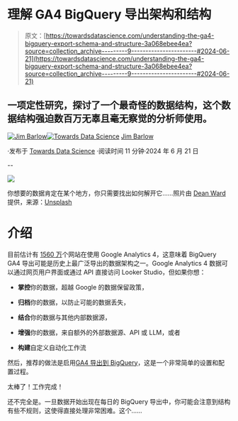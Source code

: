 # 理解 GA4 BigQuery 导出架构和结构

> 原文：[https://towardsdatascience.com/understanding-the-ga4-bigquery-export-schema-and-structure-3a068ebee4ea?source=collection_archive---------9-----------------------#2024-06-21](https://towardsdatascience.com/understanding-the-ga4-bigquery-export-schema-and-structure-3a068ebee4ea?source=collection_archive---------9-----------------------#2024-06-21)

## 一项定性研究，探讨了一个最奇怪的数据结构，这个数据结构强迫数百万无辜且毫无察觉的分析师使用。

[](https://jim-barlow.medium.com/?source=post_page---byline--3a068ebee4ea--------------------------------)[![Jim Barlow](../Images/1494580717cb92defb17328e4bae1b13.png)](https://jim-barlow.medium.com/?source=post_page---byline--3a068ebee4ea--------------------------------)[](https://towardsdatascience.com/?source=post_page---byline--3a068ebee4ea--------------------------------)[![Towards Data Science](../Images/a6ff2676ffcc0c7aad8aaf1d79379785.png)](https://towardsdatascience.com/?source=post_page---byline--3a068ebee4ea--------------------------------) [Jim Barlow](https://jim-barlow.medium.com/?source=post_page---byline--3a068ebee4ea--------------------------------)

·发布于 [Towards Data Science](https://towardsdatascience.com/?source=post_page---byline--3a068ebee4ea--------------------------------) ·阅读时间 11 分钟·2024 年 6 月 21 日

--

![](../Images/16fb35619de336e01dbd7b4b7da9c038.png)

你想要的数据肯定在某个地方，你只需要找出如何解开它……照片由 [Dean Ward](https://unsplash.com/@deanward?utm_source=medium&utm_medium=referral) 提供，来源：[Unsplash](https://unsplash.com/?utm_source=medium&utm_medium=referral)

# 介绍

目前估计有 [1560 万](https://trends.builtwith.com/analytics/Google-Analytics-4)个网站在使用 Google Analytics 4，这意味着 BigQuery GA4 导出可能是历史上最广泛导出的数据架构之一。Google Analytics 4 数据可以通过网页用户界面或通过 API 直接访问 Looker Studio，但如果你想：

+   **掌控**你的数据，超越 Google 的数据保留政策，

+   **归档**你的数据，以防止可能的数据丢失，

+   **结合**你的数据与其他内部数据源，

+   **增强**你的数据，来自额外的外部数据源、API 或 LLM，或者

+   **构建**自定义自动化工作流

然后，推荐的做法是启用[GA4 导出到 BigQuery](https://support.google.com/analytics/answer/9823238?hl=en)，这是一个非常简单的设置和配置过程。

太棒了！工作完成！

还不完全是。一旦数据开始出现在每日的 BigQuery 导出中，你可能会注意到结构有些不规则，这使得直接处理非常困难。这个……
